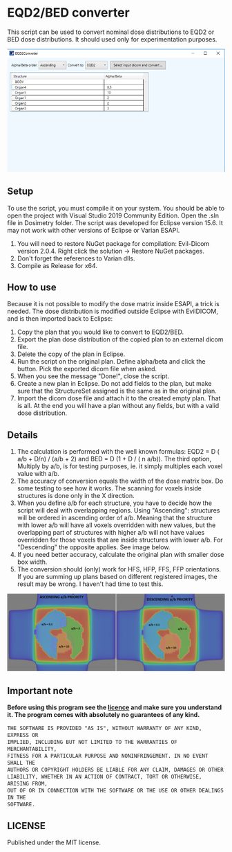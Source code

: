 # EQD2/BED converter
This script can be used to convert nominal dose distributions to EQD2 or BED dose distributions. It should used only for experimentation purposes.

![image](image_asc2.png)

## Setup

To use the script, you must compile it on your system. You should be able to open the project with Visual Studio 2019 Community Edition. Open the .sln file in Dosimetry folder. 
The script was developed for Eclipse version 15.6. It may not work with other versions of Eclipse or Varian ESAPI.

1. You will need to restore NuGet package for compilation: Evil-Dicom version 2.0.4. Right click the solution -> Restore NuGet packages.
2. Don't forget the references to Varian dlls.
3. Compile as Release for x64.

## How to use

Because it is not possible to modify the dose matrix inside ESAPI, a trick is needed. The dose distribution is modified outside Eclipse with EvilDICOM, and is then imported back to Eclipse:

1. Copy the plan that you would like to convert to EQD2/BED. 
2. Export the plan dose distribution of the copied plan to an external dicom file.
3. Delete the copy of the plan in Eclipse.
4. Run the script on the original plan. Define alpha/beta and click the button. Pick the exported dicom file when asked.
5. When you see the message "Done!", close the script.
6. Create a new plan in Eclipse. Do not add fields to the plan, but make sure that the StructureSet assigned is the same as in the original plan.
7. Import the dicom dose file and attach it to the created empty plan. That is all. At the end you will have a plan without any fields, but with a valid dose distribution.


## Details

1. The calculation is performed with the well known formulas: EQD2 = D ( a/b + D/n) / (a/b + 2) and BED = D (1 + D / ( n a/b)). The third option, Multiply by a/b, is for testing purposes, ie. it simply multiples each voxel value with a/b.
2. The accuracy of conversion equals the width of the dose matrix box. Do some testing to see how it works. The scanning for voxels inside structures is done only in the X direction.
3. When you define a/b for each structure, you have to decide how the script will deal with overlapping regions. Using "Ascending": structures will be ordered in ascending order of a/b. Meaning that the structure with lower a/b will have all voxels overridden with new values, but the overlapping part of structures with higher a/b will not have values overridden for those voxels that are inside structures with lower a/b. For "Descending" the opposite applies. See image below.
4. If you need better accuracy, calculate the original plan with smaller dose box width.
5. The conversion should (only) work for HFS, HFP, FFS, FFP orientations. If you are summing up plans based on different registered images, the result may be wrong. I haven't had time to test this.


![image](image_asc.png)

## Important note

**Before using this program see the [licence](https://github.com/brjdenis/VarianESAPI-EQD2Converter/blob/master/LICENSE) and make sure you understand it. The program comes with absolutely no guarantees of any kind.**

```
THE SOFTWARE IS PROVIDED "AS IS", WITHOUT WARRANTY OF ANY KIND, EXPRESS OR
IMPLIED, INCLUDING BUT NOT LIMITED TO THE WARRANTIES OF MERCHANTABILITY,
FITNESS FOR A PARTICULAR PURPOSE AND NONINFRINGEMENT. IN NO EVENT SHALL THE
AUTHORS OR COPYRIGHT HOLDERS BE LIABLE FOR ANY CLAIM, DAMAGES OR OTHER
LIABILITY, WHETHER IN AN ACTION OF CONTRACT, TORT OR OTHERWISE, ARISING FROM,
OUT OF OR IN CONNECTION WITH THE SOFTWARE OR THE USE OR OTHER DEALINGS IN THE
SOFTWARE.
```


## LICENSE

Published under the MIT license. 